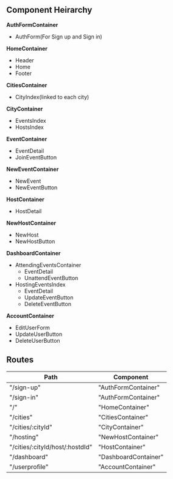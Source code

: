 ## Component Heirarchy

**AuthFormContainer**
 - AuthForm(For Sign up and Sign in)

**HomeContainer**
 - Header
 - Home
 - Footer

**CitiesContainer**
 * CityIndex(linked to each city)

**CityContainer**
 - EventsIndex
 - HostsIndex


**EventContainer**
 - EventDetail
 - JoinEventButton

 **NewEventContainer**
  - NewEvent
  - NewEventButton

**HostContainer**
 - HostDetail

**NewHostContainer**
 - NewHost
 - NewHostButton

**DashboardContainer**
 - AttendingEventsContainer
   - EventDetail
   - UnattendEventButton
 - HostingEventsIndex
   - EventDetail
   - UpdateEventButton
   - DeleteEventButton

 **AccountContainer**
  - EditUserForm
  - UpdateUserButton
  - DeleteUserButton

## Routes

|Path   | Component   |
|-------|-------------|
| "/sign-up" | "AuthFormContainer" |
| "/sign-in" | "AuthFormContainer" |
| "/"        | "HomeContainer" | (index route)
| "/cities"  | "CitiesContainer" |
| "/cities/:cityId" | "CityContainer" |
| "/hosting" | "NewHostContainer" |
| "/cities/:cityId/host/:hostdId" | "HostContainer" |
| "/dashboard" | "DashboardContainer" |
| "/userprofile" | "AccountContainer" |
